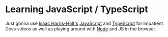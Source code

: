 # Learning JavaScript / TypeScript

Just gonna use
[Isaac Harris-Holt's](https://www.youtube.com/channel/UC5mIA5Y5_oARjxK8DCT-Cww)
[JavaScript](https://youtu.be/UtymA1nI56E) and
[TypeScript](https://youtu.be/ps-uyLsiiU0) for Impatient Devs videos as well as
playing around with [Node](https://nodejs.org/en) and JS in the browser.
